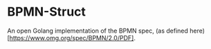 # BPMN-Struct

An open Golang implementation of the BPMN spec, (as defined here)[https://www.omg.org/spec/BPMN/2.0/PDF].